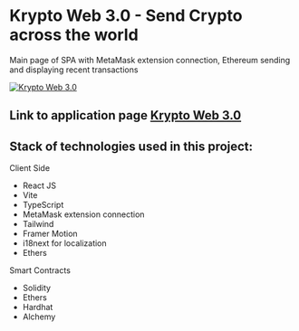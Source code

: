 # Krypto Web 3.0 - Send Crypto across the world

Main page of SPA with MetaMask extension connection, Ethereum sending and displaying recent transactions

[![Krypto Web 3.0](https://i.ibb.co/YPH4Dkz/35.png)](https://krypto-web-nick-miriad.netlify.app/)

## Link to application page  [Krypto Web 3.0](https://krypto-web-nick-miriad.netlify.app/)


## Stack of technologies used in this project:

Client Side

- React JS
- Vite
- TypeScript
- MetaMask extension connection 
- Tailwind
- Framer Motion
- i18next for localization
- Ethers


Smart Contracts

- Solidity
- Ethers
- Hardhat
- Alchemy
